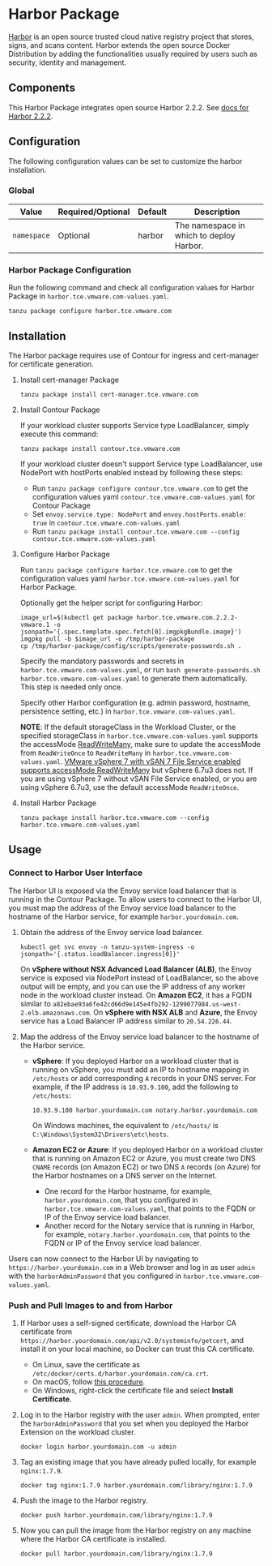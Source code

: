 # Harbor Package

[Harbor](https://github.com/goharbor/harbor) is an open source trusted cloud native registry project that stores, signs, and scans content. Harbor extends the open source Docker Distribution by adding the functionalities usually required by users such as security, identity and management.

## Components

This Harbor Package integrates open source Harbor 2.2.2. See [docs for Harbor 2.2.2](https://goharbor.io/docs/2.2.0/install-config/#harbor-components).

## Configuration

The following configuration values can be set to customize the harbor installation.

### Global

| Value | Required/Optional | Default | Description |
|-------|-------------------|---------|-------------|
| `namespace` | Optional | harbor | The namespace in which to deploy Harbor.|

### Harbor Package Configuration

Run the following command and check all configuration values for Harbor Package in `harbor.tce.vmware.com-values.yaml`.

   ```shell
   tanzu package configure harbor.tce.vmware.com
   ```

## Installation

The Harbor package requires use of Contour for ingress and cert-manager for certificate generation.

1. Install cert-manager Package

   ```shell
   tanzu package install cert-manager.tce.vmware.com
   ```

1. Install Contour Package

   If your workload cluster supports Service type LoadBalancer, simply execute this command:

   ```shell
   tanzu package install contour.tce.vmware.com
   ```

   If your workload cluster doesn't support Service type LoadBalancer, use NodePort with hostPorts enabled instead by following these steps:

   * Run `tanzu package configure contour.tce.vmware.com` to get the configuration values yaml `contour.tce.vmware.com-values.yaml` for Contour Package
   * Set `envoy.service.type: NodePort` and `envoy.hostPorts.enable: true` in `contour.tce.vmware.com-values.yaml`
   * Run `tanzu package install contour.tce.vmware.com --config contour.tce.vmware.com-values.yaml`

1. Configure Harbor Package

   Run `tanzu package configure harbor.tce.vmware.com` to get the configuration values yaml `harbor.tce.vmware.com-values.yaml` for Harbor Package.

   Optionally get the helper script for configuring Harbor:

   ```shell
   image_url=$(kubectl get package harbor.tce.vmware.com.2.2.2-vmware.1 -o jsonpath='{.spec.template.spec.fetch[0].imgpkgBundle.image}')
   imgpkg pull -b $image_url -o /tmp/harbor-package
   cp /tmp/harbor-package/config/scripts/generate-passwords.sh .
   ```

   Specify the mandatory passwords and secrets in `harbor.tce.vmware.com-values.yaml`, or run `bash generate-passwords.sh harbor.tce.vmware.com-values.yaml` to generate them automatically. This step is needed only once.

   Specify other Harbor configuration (e.g. admin password, hostname, persistence setting, etc.) in `harbor.tce.vmware.com-values.yaml`.

   **NOTE**: If the default storageClass in the Workload Cluster, or the specified storageClass in `harbor.tce.vmware.com-values.yaml` supports the accessMode [ReadWriteMany](https://kubernetes.io/docs/concepts/storage/persistent-volumes/#access-modes), make sure to update the accessMode from `ReadWriteOnce` to `ReadWriteMany` in `harbor.tce.vmware.com-values.yaml`. [VMware vSphere 7 with vSAN 7 File Service enabled supports accessMode ReadWriteMany](https://blogs.vmware.com/virtualblocks/2020/03/12/cloud-native-storage-and-vsan-file-services-integration/) but vSphere 6.7u3 does not. If you are using vSphere 7 without vSAN File Service enabled, or you are using vSphere 6.7u3, use the default accessMode `ReadWriteOnce`.

1. Install Harbor Package

   ```shell
   tanzu package install harbor.tce.vmware.com --config harbor.tce.vmware.com-values.yaml
   ```

## Usage

### Connect to Harbor User Interface

The Harbor UI is exposed via the Envoy service load balancer that is running in the Contour Package. To allow users to connect to the Harbor UI, you must map the address of the Envoy service load balancer to the hostname of the Harbor service, for example `harbor.yourdomain.com`.

1. Obtain the address of the Envoy service load balancer.

   ```shell
   kubectl get svc envoy -n tanzu-system-ingress -o jsonpath='{.status.loadBalancer.ingress[0]}'
   ```

   On **vSphere without NSX Advanced Load Balancer (ALB)**, the Envoy service is exposed via NodePort instead of LoadBalancer, so the above output will be empty, and you can use the IP address of any worker node in the workload cluster instead. On **Amazon EC2**, it has a FQDN similar to `a82ebae93a6fe42cd66d9e145e4fb292-1299077984.us-west-2.elb.amazonaws.com`.
   On **vSphere with NSX ALB** and **Azure**, the Envoy service has a Load Balancer IP address similar to `20.54.226.44`.

1. Map the address of the Envoy service load balancer to the hostname of the Harbor service.

   * **vSphere**: If you deployed Harbor on a workload cluster that is running on vSphere, you must add an IP to hostname mapping in `/etc/hosts` or add corresponding `A` records in your DNS server. For example, if the IP address is `10.93.9.100`, add the following to `/etc/hosts`:

       ```shell
       10.93.9.100 harbor.yourdomain.com notary.harbor.yourdomain.com
       ```

     On Windows machines, the equivalent to `/etc/hosts/` is `C:\Windows\System32\Drivers\etc\hosts`.

   * **Amazon EC2 or Azure**: If you deployed Harbor on a workload cluster that is running on Amazon EC2 or Azure, you must create two DNS `CNAME` records (on Amazon EC2) or two DNS `A` records (on Azure) for the Harbor hostnames on a DNS server on the Internet.
      * One record for the Harbor hostname, for example, `harbor.yourdomain.com`, that you configured in `harbor.tce.vmware.com-values.yaml`, that points to the FQDN or IP of the Envoy service load balancer.
      * Another record for the Notary service that is running in Harbor, for example, `notary.harbor.yourdomain.com`, that points to the FQDN or IP of the Envoy service load balancer.

Users can now connect to the Harbor UI by navigating to `https://harbor.yourdomain.com` in a Web browser and log in as user `admin` with the `harborAdminPassword` that you configured in `harbor.tce.vmware.com-values.yaml`.

### Push and Pull Images to and from Harbor

1. If Harbor uses a self-signed certificate, download the Harbor CA certificate from `https://harbor.yourdomain.com/api/v2.0/systeminfo/getcert`, and install it on your local machine, so Docker can trust this CA certificate.

   * On Linux, save the certificate as `/etc/docker/certs.d/harbor.yourdomain.com/ca.crt`.
   * On macOS, follow [this procedure](https://blog.container-solutions.com/adding-self-signed-registry-certs-docker-mac).
   * On Windows, right-click the certificate file and select **Install Certificate**.

1. Log in to the Harbor registry with the user `admin`. When prompted, enter the `harborAdminPassword` that you set when you deployed the Harbor Extension on the workload cluster.

   ```shell
   docker login harbor.yourdomain.com -u admin
   ```

1. Tag an existing image that you have already pulled locally, for example `nginx:1.7.9`.

   ```shell
   docker tag nginx:1.7.9 harbor.yourdomain.com/library/nginx:1.7.9
   ```

1. Push the image to the Harbor registry.

   ```shell
   docker push harbor.yourdomain.com/library/nginx:1.7.9
   ```

1. Now you can pull the image from the Harbor registry on any machine where the Harbor CA certificate is installed.

   ```shell
   docker pull harbor.yourdomain.com/library/nginx:1.7.9
   ```
